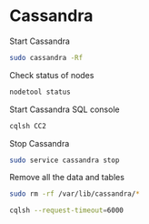 # Cassandra
Start Cassandra
```bash
sudo cassandra -Rf
```
Check status of nodes
```bash
nodetool status
```
Start Cassandra SQL console
```bash
cqlsh CC2
```
Stop Cassandra
```bash
sudo service cassandra stop
```
Remove all the data and tables
```bash
sudo rm -rf /var/lib/cassandra/*
```
```bash
cqlsh --request-timeout=6000
```
